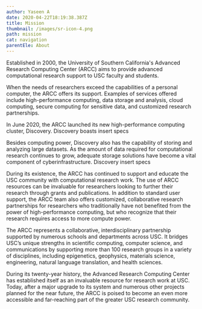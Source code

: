 ```yaml
---
author: Yaseen A
date: 2020-04-22T18:19:38.387Z
title: Mission
thumbnail: /images/sr-icon-4.png
path: mission
cat: navigation
parentEle: About
---
```

Established in 2000, the University of Southern California's Advanced Research Computing Center (ARCC) aims to provide advanced computational research support to USC faculty and students.

When the needs of researchers exceed the capabilities of a personal computer, the ARCC offers its support. Examples of services offered include high-performance computing, data storage and analysis, cloud computing, secure computing for sensitive data, and customized research partnerships.

In June 2020, the ARCC launched its new high-performance computing cluster, Discovery. Discovery boasts insert specs

Besides computing power, Discovery also has the capability of storing and analyzing large datasets. As the amount of data required for computational research continues to grow, adequate storage solutions have become a vital component of cyberinfrastructure. Discovery insert specs

During its existence, the ARCC has continued to support and educate the USC community with computational research work. The use of ARCC resources can be invaluable for researchers looking to further their research through grants and publications. In addition to standard user support, the ARCC team also offers customized, collaborative research partnerships for researchers who traditionally have not benefited from the power of high-performance computing, but who recognize that their research requires access to more compute power.

The ARCC represents a collaborative, interdisciplinary partnership supported by numerous schools and departments across USC. It bridges USC’s unique strengths in scientific computing, computer science, and communications by supporting more than 100 research groups in a variety of disciplines, including epigenetics, geophysics, materials science, engineering, natural language translation, and health sciences.

During its twenty-year history, the Advanced Research Computing Center has established itself as an invaluable resource for research work at USC. Today, after a major upgrade to its system and numerous other projects planned for the near future, the ARCC is poised to become an even more accessible and far-reaching part of the greater USC research community.
